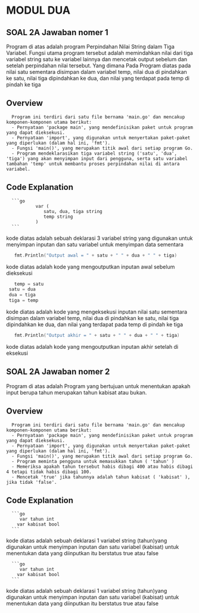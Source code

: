 ﻿# MODUL DUA
 ## SOAL 2A Jawaban nomer 1
   Program di atas adalah program Perpindahan Nilai String dalam Tiga Variabel. Fungsi utama program tersebut adalah memindahkan nilai dari tiga variabel string satu ke 
   variabel lainnya dan mencetak output sebelum dan setelah perpindahan nilai tersebut. Yang dimana Pada Program diatas pada nilai satu sementara disimpan dalam variabel temp, nilai dua di pindahkan ke satu, nilai tiga dipindahkan ke dua, dan nilai yang terdapat pada temp di pindah ke tiga
   
   ## Overview
      Program ini terdiri dari satu file bernama 'main.go' dan mencakup komponen-komponen utama berikut:
      - Pernyataan 'package main', yang mendefinisikan paket untuk program yang dapat dieksekusi.
      - Pernyataan 'import', yang digunakan untuk menyertakan paket-paket yang diperlukan (dalam hal ini, 'fmt').
      - Fungsi 'main()', yang merupakan titik awal dari setiap program Go.
      - Program mendeklarasikan tiga variabel string ('satu', 'dua', 'tiga') yang akan menyimpan input dari pengguna, serta satu variabel tambahan 'temp' untuk membantu proses perpindahan nilai di antara variabel.
      
   ## Code Explanation
      ```go
               var (
                  satu, dua, tiga string
                  temp string
               )
      ```
   kode diatas adalah sebuah deklarasi 3 variabel string yang digunakan untuk menyimpan inputan dan satu variabel untuk menyimpan data sementara

   ```go
      fmt.Println("Output awal = " + satu + " " + dua + " " + tiga)
   ```
   kode diatas adalah kode yang mengoutputkan inputan awal sebelum dieksekusi

   ```go
      temp = satu 
   	satu = dua 
   	dua = tiga 
   	tiga = temp 
   ```
   kode diatas adalah kode yang mengeksekusi inputan nilai satu sementara disimpan dalam variabel temp, nilai dua di pindahkan ke satu, nilai tiga dipindahkan ke dua, dan nilai yang terdapat pada temp di pindah ke tiga

   ```go
      fmt.Println("Output akhir = " + satu + " " + dua + " " + tiga)
   ```
   kode diatas adalah kode yang mengoutputkan inputan akhir setelah di eksekusi
      
## SOAL 2A Jawaban nomer 2
   Program di atas adalah Program yang bertujuan untuk menentukan apakah input berupa tahun merupakan tahun kabisat atau bukan. 
   
   ## Overview
      Program ini terdiri dari satu file bernama 'main.go' dan mencakup komponen-komponen utama berikut:
      - Pernyataan 'package main', yang mendefinisikan paket untuk program yang dapat dieksekusi.
      - Pernyataan 'import', yang digunakan untuk menyertakan paket-paket yang diperlukan (dalam hal ini, 'fmt').
      - Fungsi 'main()', yang merupakan titik awal dari setiap program Go.
      - Program meminta pengguna untuk memasukkan tahun ( 'tahun' )
      - Memeriksa apakah tahun tersebut habis dibagi 400 atau habis dibagi 4 tetapi tidak habis dibagi 100.
      - Mencetak 'true' jika tahunnya adalah tahun kabisat ( 'kabisat' ), jika tidak 'false'.

   ## Code Explanation
      ```go
         var tahun int
      	var kabisat bool
      ```
   kode diatas adalah sebuah deklarasi 1 variabel string (tahun)yang digunakan untuk menyimpan inputan dan satu variabel (kabisat) untuk menentukan data yang diinputkan itu berstatus true atau false

      ```go
         var tahun int
      	var kabisat bool
      ```
   kode diatas adalah sebuah deklarasi 1 variabel string (tahun)yang digunakan untuk menyimpan inputan dan satu variabel (kabisat) untuk menentukan data yang diinputkan itu berstatus true atau false
